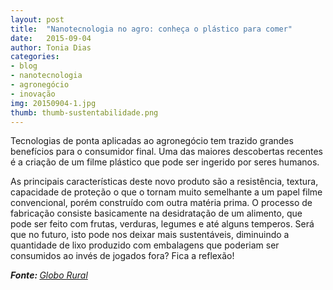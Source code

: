 ```yaml
---
layout: post
title:  "Nanotecnologia no agro: conheça o plástico para comer"
date:   2015-09-04
author: Tonia Dias
categories: 
- blog
- nanotecnologia
- agronegócio
- inovação
img: 20150904-1.jpg
thumb: thumb-sustentabilidade.png
---
```


Tecnologias de ponta aplicadas ao agronegócio tem trazido grandes benefícios para o consumidor final. Uma das maiores descobertas recentes é a criação de um filme plástico que pode ser ingerido por seres humanos. <!--more-->

As principais características deste novo produto são a resistência, textura, capacidade de proteção o que o tornam muito semelhante a um papel filme convencional, porém construído com outra matéria prima. O processo de fabricação consiste basicamente na desidratação de um alimento, que pode ser feito com frutas, verduras, legumes e até alguns temperos. Será que no futuro, isto pode nos deixar mais sustentáveis, diminuindo a quantidade de lixo produzido com embalagens que poderiam ser consumidos ao invés de jogados fora? Fica a reflexão!

<i><b>Fonte: </b><a href="http://revistagloborural.globo.com/Tecnologia-no-Campo/noticia/2015/09/nanotecnologia-no-agro-conheca-o-plastico-para-comer.html">Globo Rural</a></i>